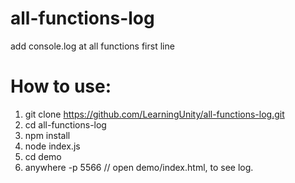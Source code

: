 # all-functions-log
add console.log at all functions first line


# How to use:
1. git clone https://github.com/LearningUnity/all-functions-log.git
2. cd all-functions-log 
3. npm install
4. node index.js
5. cd demo
6. anywhere -p 5566         // open demo/index.html, to see log.